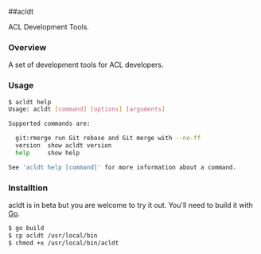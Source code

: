 ##acldt

ACL Development Tools.

### Overview

A set of development tools for ACL developers.

### Usage

```bash
$ acldt help
Usage: acldt [command] [options] [arguments]

Supported commands are:

  git:rmerge run Git rebase and Git merge with --no-ff
  version  show acldt version
  help     show help

See 'acldt help [command]' for more information about a command.
```

### Installtion

acldt is in beta but you are welcome to try it out. You'll need to
build it with [Go](http://code.google.com/p/go/).

```bash
$ go build
$ cp acldt /usr/local/bin
$ chmod +x /usr/local/bin/acldt
```
